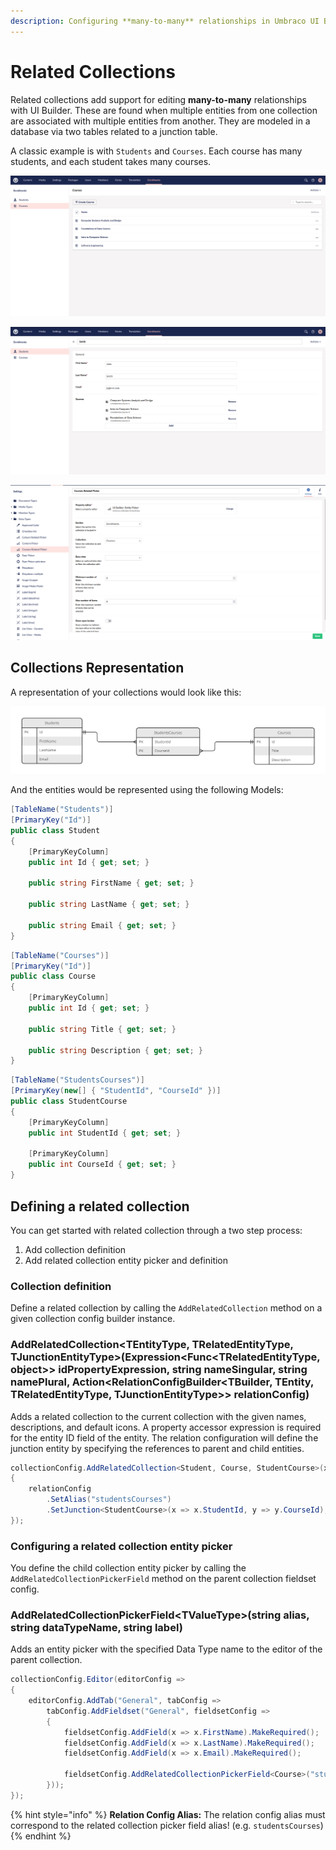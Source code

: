 ```yaml
---
description: Configuring **many-to-many** relationships in Umbraco UI Builder, the backoffice UI builder for Umbraco.
---
```


# Related Collections

Related collections add support for editing **many-to-many** relationships with UI Builder. These are found when multiple entities from one collection are associated with multiple entities from another. They are modeled in a database via two tables related to a junction table.

A classic example is with `Students` and `Courses`.  Each course has many students, and each student takes many courses.

![Child Collection](../images/related_collections_child.png)

![Parent Collection](../images/related_collections_parent.png)

![Entity Picker](../images/related_collections_entity_picker.png)

## Collections Representation

A representation of your collections would look like this:

![Related Collections Diagram](../images/related_collections_diagram.png)

And the entities would be represented using the following Models:

```csharp
[TableName("Students")]
[PrimaryKey("Id")]
public class Student
{
    [PrimaryKeyColumn]
    public int Id { get; set; }

    public string FirstName { get; set; }

    public string LastName { get; set; }

    public string Email { get; set; }
}
```

```csharp
[TableName("Courses")]
[PrimaryKey("Id")]
public class Course
{
    [PrimaryKeyColumn]
    public int Id { get; set; }

    public string Title { get; set; }

    public string Description { get; set; }
}
```

```csharp
[TableName("StudentsCourses")]
[PrimaryKey(new[] { "StudentId", "CourseId" })]
public class StudentCourse
{
    [PrimaryKeyColumn]
    public int StudentId { get; set; }

    [PrimaryKeyColumn]
    public int CourseId { get; set; }
}
```

## Defining a related collection

You can get started with related collection through a two step process:
1. Add collection definition
2. Add related collection entity picker and definition

### Collection definition

Define a related collection by calling the `AddRelatedCollection` method on a given collection config builder instance.

### **AddRelatedCollection&lt;TEntityType, TRelatedEntityType, TJunctionEntityType&gt;(Expression&lt;Func&lt;TRelatedEntityType, object&gt;&gt; idPropertyExpression, string nameSingular, string namePlural, Action&lt;RelationConfigBuilder&lt;TBuilder, TEntity, TRelatedEntityType, TJunctionEntityType&gt;&gt; relationConfig)**

Adds a related collection to the current collection with the given names, descriptions, and default icons. A property accessor expression is required for the entity ID field of the entity. The relation configuration will define the junction entity by specifying the references to parent and child entities.

```csharp
collectionConfig.AddRelatedCollection<Student, Course, StudentCourse>(x => x.Id, "Student Course", "Students Courses", relationConfig =>
{
    relationConfig
        .SetAlias("studentsCourses")
        .SetJunction<StudentCourse>(x => x.StudentId, y => y.CourseId);
});
```

### Configuring a related collection entity picker

You define the child collection entity picker by calling the `AddRelatedCollectionPickerField` method on the parent collection fieldset config.

### **AddRelatedCollectionPickerField&lt;TValueType&gt;(string alias, string dataTypeName, string label)**

Adds an entity picker with the specified Data Type name to the editor of the parent collection.

```csharp
collectionConfig.Editor(editorConfig =>
{
    editorConfig.AddTab("General", tabConfig =>
        tabConfig.AddFieldset("General", fieldsetConfig =>
        {
            fieldsetConfig.AddField(x => x.FirstName).MakeRequired();
            fieldsetConfig.AddField(x => x.LastName).MakeRequired();
            fieldsetConfig.AddField(x => x.Email).MakeRequired();

            fieldsetConfig.AddRelatedCollectionPickerField<Course>("studentsCourses", "Courses Related Picker", "Courses");
        }));
});
```

{% hint style="info" %}
**Relation Config Alias:** The relation config alias must correspond to the related collection picker field alias! (e.g. `studentsCourses`)
{% endhint %}

